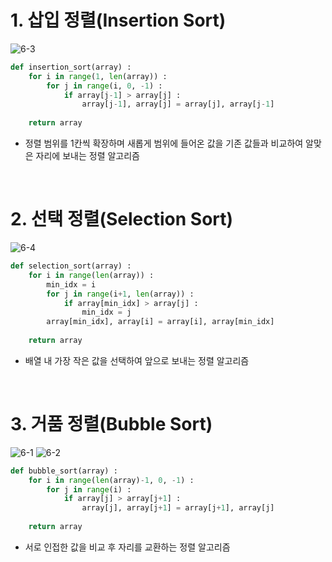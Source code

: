 # 1. 삽입 정렬(Insertion Sort)
![6-3](https://user-images.githubusercontent.com/48504392/128068486-0f1b8d23-79d2-4291-9567-fce2ed798269.png)
```python
def insertion_sort(array) : 
    for i in range(1, len(array)) : 
        for j in range(i, 0, -1) : 
            if array[j-1] > array[j] : 
                array[j-1], array[j] = array[j], array[j-1]
                
    return array
```
- 정렬 범위를 1칸씩 확장하며 새롭게 범위에 들어온 값을 기존 값들과 비교하여 알맞은 자리에 보내는 정렬 알고리즘

<br>

# 2. 선택 정렬(Selection Sort)
![6-4](https://user-images.githubusercontent.com/48504392/128068489-d9c6835a-62a2-46a9-919f-b5e53417e026.png)
```python
def selection_sort(array) :
    for i in range(len(array)) : 
        min_idx = i
        for j in range(i+1, len(array)) : 
            if array[min_idx] > array[j] : 
                min_idx = j
        array[min_idx], array[i] = array[i], array[min_idx]
        
    return array
```
- 배열 내 가장 작은 값을 선택하여 앞으로 보내는 정렬 알고리즘

<br>

# 3. 거품 정렬(Bubble Sort)
![6-1](https://user-images.githubusercontent.com/48504392/128068477-f3f458aa-2e6c-4a4c-a389-2af02976affe.png)
![6-2](https://user-images.githubusercontent.com/48504392/128068484-0e522dc6-4f86-4736-9d17-8d67467b08a0.png)
```python
def bubble_sort(array) : 
    for i in range(len(array)-1, 0, -1) : 
        for j in range(i) : 
            if array[j] > array[j+1] : 
                array[j], array[j+1] = array[j+1], array[j] 
                
    return array
```
- 서로 인접한 값을 비교 후 자리를 교환하는 정렬 알고리즘







 
